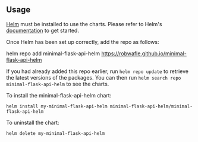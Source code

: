 ## Usage

[Helm](https://helm.sh) must be installed to use the charts.  Please refer to
Helm's [documentation](https://helm.sh/docs) to get started.

Once Helm has been set up correctly, add the repo as follows:

  helm repo add minimal-flask-api-helm https://robwafle.github.io/minimal-flask-api-helm

If you had already added this repo earlier, run `helm repo update` to retrieve
the latest versions of the packages.  You can then run `helm search repo
minimal-flask-api-helm` to see the charts.

To install the minimal-flask-api-helm chart:

    helm install my-minimal-flask-api-helm minimal-flask-api-helm/minimal-flask-api-helm

To uninstall the chart:

    helm delete my-minimal-flask-api-helm
